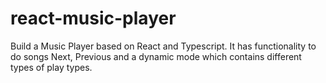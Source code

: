 # react-music-player

Build a Music Player based on React and Typescript. It has functionality to do songs Next, Previous and a dynamic mode which contains different types of play types.
